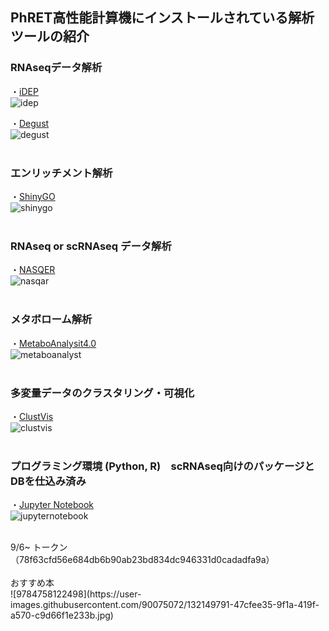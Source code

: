 ## PhRET高性能計算機にインストールされている解析ツールの紹介


### RNAseqデータ解析

・[iDEP](http://10.164.179.3/idep92/)<br>
![idep](https://user-images.githubusercontent.com/90075072/132150261-0ef8e414-3880-4699-9c4a-24c0c0ed9f36.jpg)


・[Degust](http://10.164.179.3:8001/)<br>
![degust](https://user-images.githubusercontent.com/90075072/132150510-0133e1fd-e6ce-469a-9341-d29e40c95a75.png)
<br>
<br>

### エンリッチメント解析
・[ShinyGO](http://10.164.179.3/go60/)<br>
![shinygo](https://user-images.githubusercontent.com/90075072/132150665-34043d1c-5c6d-4a1b-9502-c56f192ec21b.png)
<br>
<br>

### RNAseq or scRNAseq データ解析
・[NASQER](http://10.164.179.3:8083/)<br>
![nasqar](https://user-images.githubusercontent.com/90075072/132150794-374f43df-d02a-4850-8a6e-9de5710128ae.png)
<br>
<br>

### メタボローム解析
・[MetaboAnalysit4.0](http://10.164.179.3:8080/MetaboAnalyst/faces/home.xhtml)<br>
![metaboanalyst](https://user-images.githubusercontent.com/90075072/132150958-1618d6f0-c169-4506-bae7-fdf0e8bfe025.png)
<br>
<br>

### 多変量データのクラスタリング・可視化
・[ClustVis](http://10.164.179.3:3737/)<br>
![clustvis](https://user-images.githubusercontent.com/90075072/132151109-2dfd9857-1d72-4fdd-8d1b-bc8040721cca.png)
<br>
<br>

### プログラミング環境 (Python, R)　scRNAseq向けのパッケージとDBを仕込み済み
・[Jupyter Notebook](http://10.164.179.3:8888/tree/PhRET)<br>
![jupyternotebook](https://user-images.githubusercontent.com/90075072/132151234-c55f27a7-9663-4e25-a213-7e50d237b21b.png)

<br>
9/6~ トークン（78f63cfd56e684db6b90ab23bd834dc946331d0cadadfa9a）
<br><br>
おすすめ本 <br>
![9784758122498](https://user-images.githubusercontent.com/90075072/132149791-47cfee35-9f1a-419f-a570-c9d66f1e233b.jpg)



